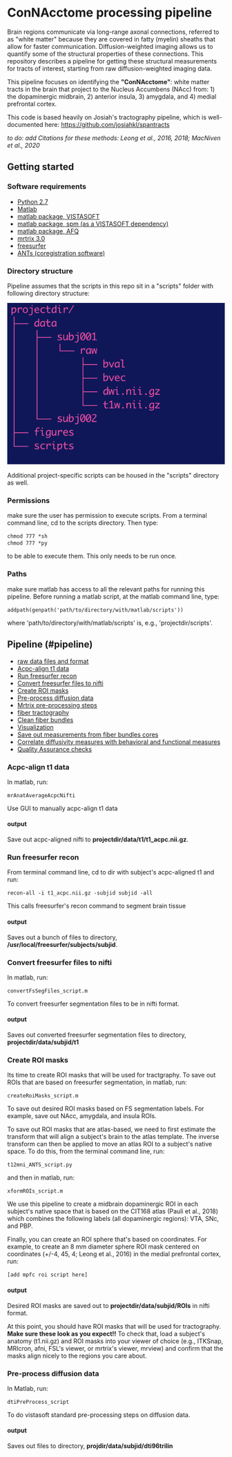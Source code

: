 # ConNAcctome processing pipeline 

Brain regions communicate via long-range axonal connections, referred to as "white matter" because they are covered in fatty (myelin) sheaths that allow for faster communication. Diffusion-weighted imaging allows us to quantify some of the structural properties of these connections. This repository describes a pipeline for getting these structural measurements for tracts of interest, starting from raw diffusion-weighted imaging data. 

This pipeline focuses on identifying the **"ConNAcctome"**: white matter tracts in the brain that project to the Nucleus Accumbens (NAcc) from: 1) the dopaminergic midbrain, 2) anterior insula, 3) amygdala, and 4) medial prefrontal cortex. 

This code is based heavily on Josiah's tractography pipeline, which is well-documented here: https://github.com/josiahkl/spantracts

*to do: add Citations for these methods: Leong et al., 2016, 2018; MacNiven et al., 2020*


## Getting started


### Software requirements 

* [Python 2.7](https://www.python.org/)
* [Matlab](https://www.mathworks.com/products/matlab.html)
* [matlab package, VISTASOFT](https://github.com/vistalab/vistasoft) 
* [matlab package, spm (as a VISTASOFT dependency)](https://www.fil.ion.ucl.ac.uk/spm/) 
* [matlab package, AFQ](https://github.com/yeatmanlab/AFQ)
* [mrtrix 3.0](http://www.mrtrix.org/) 
* [freesurfer](https://surfer.nmr.mgh.harvard.edu/) 
* [ANTs (coregistration software)](http://stnava.github.io/ANTs/)

### Directory structure 

Pipeline assumes that the scripts in this repo sit in a "scripts" folder with following directory structure:

![directory structure](spantracts_directorystructure.png)

Additional project-specific scripts can be housed in the "scripts" directory as well. 

### Permissions

make sure the user has permission to execute scripts. From a terminal command line, cd to the scripts directory. Then type:
```
chmod 777 *sh
chmod 777 *py
```
to be able to execute them. This only needs to be run once. 


### Paths

make sure matlab has access to all the relevant paths for running this pipeline. Before running a matlab script, at the matlab command line, type: 
```
addpath(genpath('path/to/directory/with/matlab/scripts'))

```
where 'path/to/directory/with/matlab/scripts' is, e.g., 'projectdir/scripts'. 


## Pipeline (#pipeline)

- [raw data files and format](#raw-data-files-format)
- [Acpc-align t1 data](#acpc-align-t1-data)
- [Run freesurfer recon](#run-freesurfer-recon)
- [Convert freesurfer files to nifti](#convert-freesurfer-files-to-nifti)
- [Create ROI masks](#create-roi-masks)
- [Pre-process diffusion data](#pre-process-diffusion-data)
- [Mrtrix pre-processing steps](#mrtrix-pre-processing-steps)
- [fiber tractography](#track-fibers)
- [Clean fiber bundles](#clean-fiber-bundles)
- [Visualization](#Visualization)
- [Save out measurements from fiber bundles cores](#save-out-measurements-from-fiber-bundles-cores)
- [Correlate diffusivity measures with behavioral and functional measures](#correlate-diffusivity-measures-with-behavioral-and-functional-measures)
- [Quality Assurance checks](#QA)


### Acpc-align t1 data
In matlab, run:
```
mrAnatAverageAcpcNifti
```
Use GUI to manually acpc-align t1 data 

#### output
Save out acpc-aligned nifti to **projectdir/data/t1/t1_acpc.nii.gz**. 


### Run freesurfer recon
From terminal command line, cd to dir with subject's acpc-aligned t1 and run: 
```
recon-all -i t1_acpc.nii.gz -subjid subjid -all
```
This calls freesurfer's recon command to segment brain tissue

#### output
Saves out a bunch of files to directory, **/usr/local/freesurfer/subjects/subjid**.



### Convert freesurfer files to nifti 
In matlab, run:
```
convertFsSegFiles_script.m
```
To convert freesurfer segmentation files to be in nifti format.

#### output
Saves out converted freesurfer segmentation files to directory, **projectdir/data/subjid/t1**



### Create ROI masks
Its time to create ROI masks that will be used for tractgraphy. To save out ROIs that are based on freesurfer segmentation, in matlab, run:
```
createRoiMasks_script.m
```
To save out desired ROI masks based on FS segmentation labels. For example, save out NAcc, amygdala, and insula ROIs.  


To save out ROI masks that are atlas-based, we need to first estimate the transform that will align a subject's brain to the atlas template. The inverse transform can then be applied to move an atlas ROI to a subject's native space. To do this, from the terminal command line, run: 
```
t12mni_ANTS_script.py
```
and then in matlab, run:
```
xformROIs_script.m
```
We use this pipeline to create a midbrain dopaminergic ROI in each subject's native space that is based on the CIT168 atlas (Pauli et al., 2018) which combines the following labels (all dopaminergic regions): VTA, SNc, and PBP. 


Finally, you can create an ROI sphere that's based on coordinates. For example, to create an 8 mm diameter sphere ROI mask centered on coordinates (+/-4, 45, 4; Leong et al., 2016) in the medial prefrontal cortex, run: 
```
[add mpfc roi script here]
```

#### output
Desired ROI masks are saved out to **projectdir/data/subjid/ROIs** in nifti format. 


At this point, you should have ROI masks that will be used for tractography. **Make sure these look as you expect!!** To check that, load a subject's anatomy (t1.nii.gz) and ROI masks into your viewer of choice (e.g., ITKSnap, MRIcron, afni, FSL's viewer, or mrtrix's viewer, mrview) and confirm that the masks align nicely to the regions you care about. 

### Pre-process diffusion data
In Matlab, run:
```
dtiPreProcess_script
```
To do vistasoft standard pre-processing steps on diffusion data. 

#### output
Saves out files to directory, **projdir/data/subjid/dti96trilin**









